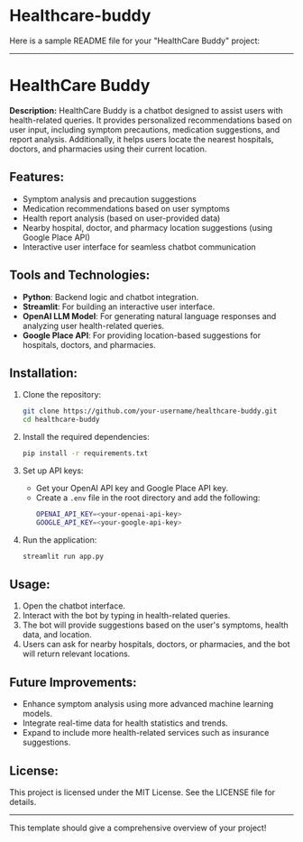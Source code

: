 # Healthcare-buddy
Here is a sample README file for your "HealthCare Buddy" project:

---

# HealthCare Buddy

**Description:**
HealthCare Buddy is a chatbot designed to assist users with health-related queries. It provides personalized recommendations based on user input, including symptom precautions, medication suggestions, and report analysis. Additionally, it helps users locate the nearest hospitals, doctors, and pharmacies using their current location.

## Features:
- Symptom analysis and precaution suggestions
- Medication recommendations based on user symptoms
- Health report analysis (based on user-provided data)
- Nearby hospital, doctor, and pharmacy location suggestions (using Google Place API)
- Interactive user interface for seamless chatbot communication

## Tools and Technologies:
- **Python**: Backend logic and chatbot integration.
- **Streamlit**: For building an interactive user interface.
- **OpenAI LLM Model**: For generating natural language responses and analyzing user health-related queries.
- **Google Place API**: For providing location-based suggestions for hospitals, doctors, and pharmacies.

## Installation:

1. Clone the repository:
   ```bash
   git clone https://github.com/your-username/healthcare-buddy.git
   cd healthcare-buddy
   ```

2. Install the required dependencies:
   ```bash
   pip install -r requirements.txt
   ```

3. Set up API keys:
   - Get your OpenAI API key and Google Place API key.
   - Create a `.env` file in the root directory and add the following:
     ```bash
     OPENAI_API_KEY=<your-openai-api-key>
     GOOGLE_API_KEY=<your-google-api-key>
     ```

4. Run the application:
   ```bash
   streamlit run app.py
   ```

## Usage:
1. Open the chatbot interface.
2. Interact with the bot by typing in health-related queries.
3. The bot will provide suggestions based on the user's symptoms, health data, and location.
4. Users can ask for nearby hospitals, doctors, or pharmacies, and the bot will return relevant locations.

## Future Improvements:
- Enhance symptom analysis using more advanced machine learning models.
- Integrate real-time data for health statistics and trends.
- Expand to include more health-related services such as insurance suggestions.

## License:
This project is licensed under the MIT License. See the LICENSE file for details.

---

This template should give a comprehensive overview of your project!
